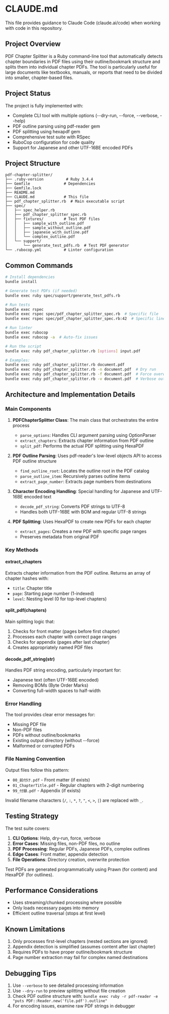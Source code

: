 # CLAUDE.md

This file provides guidance to Claude Code (claude.ai/code) when working with code in this repository.

## Project Overview

PDF Chapter Splitter is a Ruby command-line tool that automatically detects chapter boundaries in PDF files using their outline/bookmark structure and splits them into individual chapter PDFs. The tool is particularly useful for large documents like textbooks, manuals, or reports that need to be divided into smaller, chapter-based files.

## Project Status

The project is fully implemented with:
- Complete CLI tool with multiple options (--dry-run, --force, --verbose, --help)
- PDF outline parsing using pdf-reader gem
- PDF splitting using hexapdf gem
- Comprehensive test suite with RSpec
- RuboCop configuration for code quality
- Support for Japanese and other UTF-16BE encoded PDFs

## Project Structure

```
pdf-chapter-splitter/
├── .ruby-version          # Ruby 3.4.4
├── Gemfile               # Dependencies
├── Gemfile.lock
├── README.md
├── CLAUDE.md             # This file
├── pdf_chapter_splitter.rb  # Main executable script
├── spec/
│   ├── spec_helper.rb
│   ├── pdf_chapter_splitter_spec.rb
│   ├── fixtures/         # Test PDF files
│   │   ├── sample_with_outline.pdf
│   │   ├── sample_without_outline.pdf
│   │   ├── japanese_with_outline.pdf
│   │   └── complex_outline.pdf
│   └── support/
│       └── generate_test_pdfs.rb  # Test PDF generator
└── .rubocop.yml          # Linter configuration
```

## Common Commands

```bash
# Install dependencies
bundle install

# Generate test PDFs (if needed)
bundle exec ruby spec/support/generate_test_pdfs.rb

# Run tests
bundle exec rspec
bundle exec rspec spec/pdf_chapter_splitter_spec.rb  # Specific file
bundle exec rspec spec/pdf_chapter_splitter_spec.rb:42  # Specific line

# Run linter
bundle exec rubocop
bundle exec rubocop -a  # Auto-fix issues

# Run the script
bundle exec ruby pdf_chapter_splitter.rb [options] input.pdf

# Examples:
bundle exec ruby pdf_chapter_splitter.rb document.pdf
bundle exec ruby pdf_chapter_splitter.rb -n document.pdf  # Dry run
bundle exec ruby pdf_chapter_splitter.rb -f document.pdf  # Force overwrite
bundle exec ruby pdf_chapter_splitter.rb -v document.pdf  # Verbose output
```

## Architecture and Implementation Details

### Main Components

1. **PDFChapterSplitter Class**: The main class that orchestrates the entire process
   - `parse_options`: Handles CLI argument parsing using OptionParser
   - `extract_chapters`: Extracts chapter information from PDF outline
   - `split_pdf`: Performs the actual PDF splitting using HexaPDF

2. **PDF Outline Parsing**: Uses pdf-reader's low-level objects API to access PDF outline structure
   - `find_outline_root`: Locates the outline root in the PDF catalog
   - `parse_outline_item`: Recursively parses outline items
   - `extract_page_number`: Extracts page numbers from destinations

3. **Character Encoding Handling**: Special handling for Japanese and UTF-16BE encoded text
   - `decode_pdf_string`: Converts PDF strings to UTF-8
   - Handles both UTF-16BE with BOM and regular UTF-8 strings

4. **PDF Splitting**: Uses HexaPDF to create new PDFs for each chapter
   - `extract_pages`: Creates a new PDF with specific page ranges
   - Preserves metadata from original PDF

### Key Methods

#### extract_chapters
Extracts chapter information from the PDF outline. Returns an array of chapter hashes with:
- `title`: Chapter title
- `page`: Starting page number (1-indexed)
- `level`: Nesting level (0 for top-level chapters)

#### split_pdf(chapters)
Main splitting logic that:
1. Checks for front matter (pages before first chapter)
2. Processes each chapter with correct page ranges
3. Checks for appendix (pages after last chapter)
4. Creates appropriately named PDF files

#### decode_pdf_string(str)
Handles PDF string encoding, particularly important for:
- Japanese text (often UTF-16BE encoded)
- Removing BOMs (Byte Order Marks)
- Converting full-width spaces to half-width

### Error Handling

The tool provides clear error messages for:
- Missing PDF file
- Non-PDF files
- PDFs without outline/bookmarks
- Existing output directory (without --force)
- Malformed or corrupted PDFs

### File Naming Convention

Output files follow this pattern:
- `00_前付け.pdf` - Front matter (if exists)
- `01_ChapterTitle.pdf` - Regular chapters with 2-digit numbering
- `99_付録.pdf` - Appendix (if exists)

Invalid filename characters (`/`, `:`, `*`, `?`, `"`, `<`, `>`, `|`) are replaced with `_`.

## Testing Strategy

The test suite covers:
1. **CLI Options**: Help, dry-run, force, verbose
2. **Error Cases**: Missing files, non-PDF files, no outline
3. **PDF Processing**: Regular PDFs, Japanese PDFs, complex outlines
4. **Edge Cases**: Front matter, appendix detection
5. **File Operations**: Directory creation, overwrite protection

Test PDFs are generated programmatically using Prawn (for content) and HexaPDF (for outlines).

## Performance Considerations

- Uses streaming/chunked processing where possible
- Only loads necessary pages into memory
- Efficient outline traversal (stops at first level)

## Known Limitations

1. Only processes first-level chapters (nested sections are ignored)
2. Appendix detection is simplified (assumes content after last chapter)
3. Requires PDFs to have proper outline/bookmark structure
4. Page number extraction may fail for complex named destinations

## Debugging Tips

1. Use `--verbose` to see detailed processing information
2. Use `--dry-run` to preview splitting without file creation
3. Check PDF outline structure with: `bundle exec ruby -r pdf-reader -e "puts PDF::Reader.new('file.pdf').outline"`
4. For encoding issues, examine raw PDF strings in debugger